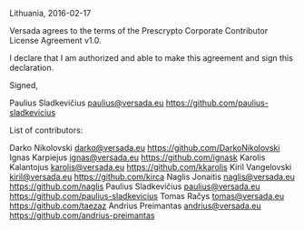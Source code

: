 Lithuania, 2016-02-17

Versada agrees to the terms of the Prescrypto Corporate Contributor License Agreement v1.0.

I declare that I am authorized and able to make this agreement and sign this declaration.

Signed,

Paulius Sladkevičius paulius@versada.eu https://github.com/paulius-sladkevicius

List of contributors:

Darko Nikolovski darko@versada.eu https://github.com/DarkoNikolovski
Ignas Karpiejus ignas@versada.eu https://github.com/ignask
Karolis Kalantojus karolis@versada.eu https://github.com/kkarolis
Kiril Vangelovski kiril@versada.eu https://github.com/kirca
Naglis Jonaitis naglis@versada.eu https://github.com/naglis
Paulius Sladkevičius paulius@versada.eu https://github.com/paulius-sladkevicius
Tomas Račys tomas@versada.eu https://github.com/taezaz
Andrius Preimantas andrius@versada.eu https://github.com/andrius-preimantas
